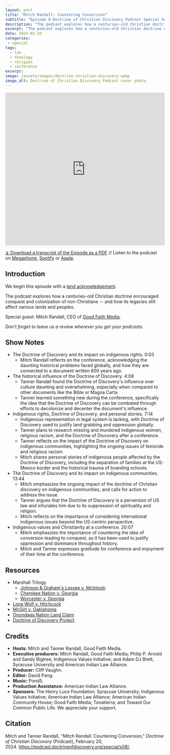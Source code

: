 ```yaml
---
layout: post
title: "Mitch Randall: Countering Conversion" 
subtitle: "Episode 8 Doctrine of Christian Discovery Podcast Special Season"
description: "The podcast explores how a centuries-old Christian doctrine encouraged conquest and colonization of non-Christians -- and how its legacies still affect various lands and peoples. Special guest: Mitch Randall, CEO of Good Faith Media."
excerpt: "The podcast explores how a centuries-old Christian doctrine encouraged conquest and colonization of non-Christians -- and how its legacies still affect various lands and peoples."
date: 2024-02-20
categories: 
 - special
tags: 
  - law
  - theology
  - religion
  - conference
excerpt: 
image: /assets/images/doctrine-christian-discovery.webp
image_alt: Doctrine of Christian Discovery Podcast cover photo.
---
```

<iframe src="https://playlist.megaphone.fm/?p=AOOOI2818414790" width="100%" height="482" frameborder="0"></iframe>

[⤓ Download a transcript of the Episode as a PDF](/assets/pdfs/special/08-Mitch-Randall-Countering-Conversion.pdf) //  Listen to the podcast on [Megaphone](https://goodfaithmedia.org/doctrine-of-christian-discovery/), [Spotify](https://open.spotify.com/show/4VnMhbq2UJbu3fdehsQ66I) or [Apple](https://podcasts.apple.com/us/podcast/doctrine-of-christian-discovery/id1729219360). 

  
## Introduction

We begin this episode with a [land acknowledgement](https://podcast.doctrineofdiscovery.org/land/).

The podcast explores how a centuries-old Christian doctrine encouraged conquest and colonization of non-Christians -- and how its legacies still affect various lands and peoples.

Special guest: Mitch Randall, CEO of [Good Faith Media](https://goodfaithmedia.org/).

*Don't forget to leave us a review wherever you get your podcasts.*


## Show Notes
- The Doctrine of Discovery and its impact on indigenous rights. 0:03
  - Mitch Randall reflects on the conference, acknowledging the daunting historical problems faced globally, and how they are connected to a document written 600 years ago.
- The historical influence of the Doctrine of Discovery. 4:08
  - Tanner Randall found the Doctrine of Discovery's influence over culture daunting and overwhelming, especially when compared to other documents like the Bible or Magna Carta.
  - Tanner learned something new during the conference, specifically the idea that the Doctrine of Discovery can be combated through efforts to decolonize and decenter the document's influence.
- Indigenous rights, Doctrine of Discovery, and personal stories. 7:14
  - Indigenous representation in legal system is lacking, with Doctrine of Discovery used to justify land grabbing and oppression globally.
  - Tanner plans to research missing and murdered indigenous women, religious racism, and the Doctrine of Discovery after a conference.
  - Tanner reflects on the impact of the Doctrine of Discovery on indigenous communities, highlighting the ongoing issues of femicide and religious racism.
  - Mitch shares personal stories of indigenous people affected by the Doctrine of Discovery, including the separation of families at the US-Mexico border and the historical trauma of boarding schools.
- The Doctrine of Discovery and its impact on indigenous communities. 13:44
  - Mitch emphasizes the ongoing impact of the doctrine of Christian discovery on indigenous communities, and calls for action to address the issue.
  - Tanner argues that the Doctrine of Discovery is a perversion of US law and infuriates him  due to its suppression of spirituality and religion.
  - Mitch reflects on the importance of considering international indigenous issues beyond the US-centric perspective.
- Indigenous values and Christianity at a conference. 20:07
  - Mitch emphasizes the importance of countering the idea of conversion leading to conquest, as it has been used to justify oppression and dominance throughout history.
  - Mitch and Tanner expresses gratitude for conference and enjoyment of their time at the conference.


## Resources
* Marshall Trilogy
  * [Johnson & Graham's Lessee v. McIntosh](https://www.oyez.org/cases/1789-1850/21us543)
  * [Cherokee Nation v. Georgia](https://supreme.justia.com/cases/federal/us/30/1/)
  * [Worcester v. Georgia](https://www.oyez.org/cases/1789-1850/31us515)
* [Lone Wolf v. Hitchcock](https://supreme.justia.com/cases/federal/us/187/553/)
* [McGirt v. Oaklahoma](https://www.supremecourt.gov/opinions/19pdf/18-9526_9okb.pdf)
* [Onondaga Nation Land Claim](https://www.onondaganation.org/land-rights/)
* [Doctrine of Discovery Project](https://goodfaithmedia.org/doctrine-of-christian-discovery/)


## Credits

- **Hosts:** Mitch and Tanner Randall, Good Faith Media.
- **Executive producers:** Mitch Randall, Good Faith Media; Philip P. Arnold and Sandy Bigtree, Indigenous Values Initiative; and Adam DJ Brett, Syracuse University and American Indian Law Alliance.
- **Producer:** Cliff Vaughn.
- **Editor:** David Pang.
- **Music:** Pond5.
- **Production Assistance:** American Indian Law Alliance.
- **Sponsors:** The Henry Luce Foundation; Syracuse
University; Indigenous Values Initiative; American Indian Law Alliance; American Indian Community House; Good Faith Media; Tonatierra; and
Toward Our Common Public Life. We appreciate your support.

## Citation

Mitch and Tanner Randall, "Mitch Randall: Countering Conversion," _Doctrine of Christian Discovery_ (Podcast), February 20, 2024. <https://podcast.doctrineofdiscovery.org/special/s08/>.
